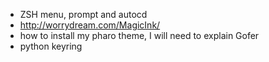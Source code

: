* ZSH menu, prompt and autocd
* http://worrydream.com/MagicInk/
* how to install my pharo theme, I will need to explain Gofer
* python keyring
